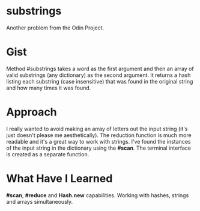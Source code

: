 # substrings
Another problem from the Odin Project. 

# Gist
Method #substrings takes a word as the first argument and then an array of valid substrings (any dictionary) as the second argument. It returns a hash listing each substring (case insensitive) that was found in the original string and how many times it was found.

# Approach
I really wanted to avoid making an array of letters out the input string (it's just doesn't please me aesthetically). The reduction function is much more readable and it's a great way to work with strings. I've found the instances of the input string in the dictionary using the <b>#scan</b>. The terminal interface is created as a separate function. 

# What Have I Learned
<b>#scan</b>, <b>#reduce</b> and <b>Hash.new</b> capabilities. Working with hashes, strings and arrays simultaneously.